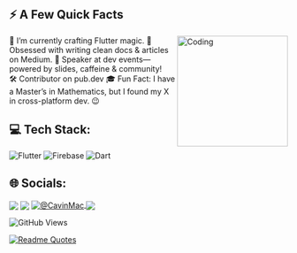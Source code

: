 ## ⚡️ A Few Quick Facts

<img align="right" alt="Coding" width="200" src="https://media.giphy.com/media/v1.Y2lkPTc5MGI3NjExc3psOTMzcmo1Y28xYzUycWdocHJwZHVmMnU3djE1dXhrMzUyNGYwZCZlcD12MV9naWZzX3NlYXJjaCZjdD1n/E89xxATM4iZoPdr6Tb/giphy.gif">

🔭 I’m currently crafting Flutter magic.
📝 Obsessed with writing clean docs & articles on Medium.
📢 Speaker at dev events—powered by slides, caffeine & community!  
🛠️ Contributor on pub.dev
🎓 Fun Fact: I have a Master’s in Mathematics, but I found my X in cross-platform dev. 😉

## 💻 Tech Stack:
![Flutter](https://img.shields.io/badge/Flutter-%2302569B.svg?style=for-the-badge&logo=Flutter&logoColor=white) ![Firebase](https://img.shields.io/badge/firebase-%23FFCA28.svg?style=for-the-badge&logo=firebase&logoColor=black) ![Dart](https://img.shields.io/badge/dart-%230175C2.svg?style=for-the-badge&logo=dart&logoColor=white)


## 🌐 Socials: 
<a href="https://x.com/avni_prajapati_" target="blank"><img align="center" src="https://img.shields.io/badge/Twitter-1DA1F2?style=for-the-badge&logo=twitter&logoColor=white"/></a> 
<a href="https://www.linkedin.com/in/avniprajapati/" target="blank"><img align="center" src="https://img.shields.io/badge/LinkedIn-0077B5?style=for-the-badge&logo=linkedin&logoColor=white" /></a>
<a href="https://medium.com/@avniprajapati21101" target="blank"><img align="center" src="https://img.shields.io/badge/Medium-12100E?style=for-the-badge&logo=medium&logoColor=white" alt="@CavinMac"/>
<a href="mailto:avniprajapati21101@gmail.com" target="blank"><img align="center" src="https://img.shields.io/badge/Gmail-D14836?style=for-the-badge&logo=gmail&logoColor=white"/></a>
 
![GitHub Views](https://komarev.com/ghpvc/?username=Avni21101&color=FAC151)


[![Readme Quotes](https://quotes-github-readme.vercel.app/api?type=horizontal&theme=nord)](https://github.com/piyushsuthar/github-readme-quotes)
